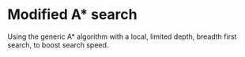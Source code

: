 # Modified A* search
Using the generic A* algorithm with a local, limited depth, breadth first search, to boost search speed.
